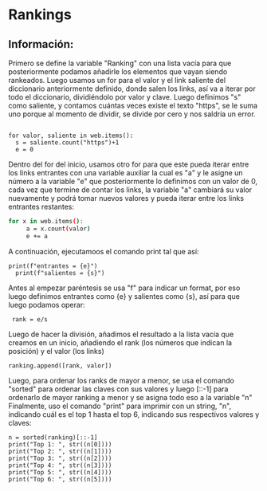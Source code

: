 # Rankings
## Información:
Primero se define la variable "Ranking" con una lista vacía para que posteriormente podamos añadirle los elementos que vayan siendo rankeados.
  Luego usamos un for para el valor y el link saliente del diccionario anteriormente definido, donde salen los links, así va a iterar por todo el diccionario, dividiéndolo por valor y clave.
  Luego definimos "s" como saliente, y contamos cuántas veces existe el texto "https", se le suma uno porque al momento de dividir, se divide por cero y nos saldría un error.
  ```ranking = []

for valor, saliente in web.items():
    s = saliente.count("https")+1
    e = 0
 ```
  
  Dentro del for del inicio, usamos otro for para que este pueda iterar entre los links entrantes con una variable auxiliar la cual es "a" y le asigne un número a la variable "e" que posteriormente lo definimos con un valor de 0, cada vez que termine de contar los links, la variable "a" cambiará su valor nuevamente y podrá tomar nuevos valores y pueda iterar entre los links entrantes restantes:
  
    
```bash
for x in web.items():
     a = x.count(valor)
     e += a 
```

  A continuación, ejecutamoos el comando print tal que así:
  ```
  print(f"entrantes = {e}")
    print(f"salientes = {s}")
  ```
    
   Antes al empezar paréntesis se usa "f" para indicar un format, por eso luego definimos entrantes como {e} y salientes como {s}, así para que luego podamos operar:
   
  ``` rank = e/s```
   
   Luego de hacer la división, añadimos el resultado a la lista vacía que creamos en un inicio, añadiendo el rank (los números que indican la posición) y el valor (los links)
   
  ```ranking.append([rank, valor])```
   
   Luego, para ordenar los ranks de mayor a menor, se usa el comando "sorted" para ordenar las claves con sus valores y luego [::-1] para ordenarlo de mayor ranking a menor y se asigna todo eso a la variable "n"
   Finalmente, uso el comando "print" para imprimir con un string, "n", indicando cuál es el top 1 hasta el top 6, indicando sus respectivos valores y claves:
 ```  
 n = sorted(ranking)[::-1]
print("Top 1: ", str((n[0])))
print("Top 2: ", str((n[1])))
print("Top 3: ", str((n[2])))
print("Top 4: ", str((n[3])))
print("Top 5: ", str((n[4])))
print("Top 6: ", str((n[5])))
   
```
